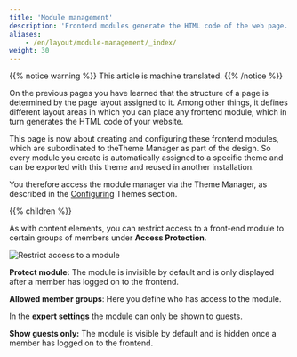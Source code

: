 ```yaml
---
title: 'Module management'
description: 'Frontend modules generate the HTML code of the web page. They belong to the design-relevant elements and are therefore subordinate to the Theme Manager.'
aliases:
    - /en/layout/module-management/_index/
weight: 30
---
```


{{% notice warning %}}
This article is machine translated.
{{% /notice %}}

On the previous pages you have learned that the structure of a page is determined by the page layout assigned to it. Among other things, it defines different layout areas in which you can place any frontend module, which in turn generates the HTML code of your website.

This page is now about creating and configuring these frontend modules, which are subordinated to theTheme Manager as part of the design. So every module you create is automatically assigned to a specific theme and can be exported with this theme and reused in another installation.

You therefore access the module manager via the Theme Manager, as described in the [Configuring](/en/layout/theme-manager/manage-themes/#configuring-themes) Themes section.

{{% children %}}

As with content elements, you can restrict access to a front-end module to certain groups of members under **Access Protection**.

![Restrict access to a module](/de/layout/module-management/images/de/den-zugriff-auf-ein-modul-einschraenken.png?classes=shadow)

**Protect module:** The module is invisible by default and is only displayed after a member has logged on to the frontend.

**Allowed member groups**: Here you define who has access to the module.

In the **expert settings** the module can only be shown to guests.

**Show guests only:** The module is visible by default and is hidden once a member has logged on to the frontend.
